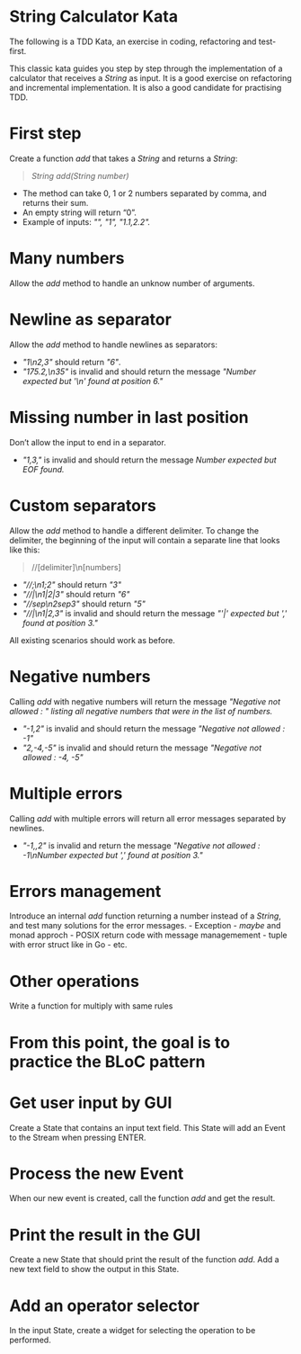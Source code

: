 # String Calculator Kata
The following is a TDD Kata, an exercise in coding, refactoring and test-first.

This classic kata guides you step by step through the implementation of a calculator that receives a *String* as input. It is a good exercise on refactoring and incremental implementation. It is also a good candidate for practising TDD.

# First step
Create a function *add* that takes a *String* and returns a *String*:

> *String add(String number)*
- The method can take 0, 1 or 2 numbers separated by comma, and returns their sum.
- An empty string will return “0”.
- Example of inputs: *"", "1", "1.1,2.2".*

# Many numbers
Allow the *add* method to handle an unknow number of arguments.

# Newline as separator
Allow the *add* method to handle newlines as separators:

- *"1\n2,3"* should return *"6"*.
- *"175.2,\n35"* is invalid and should return the message *"Number expected but '\n' found at position 6."*

# Missing number in last position
Don’t allow the input to end in a separator.

- *"1,3,"* is invalid and should return the message *Number expected but EOF found.*

# Custom separators
Allow the *add* method to handle a different delimiter. To change the delimiter, the beginning of the input will contain a separate line that looks like this:

> //[delimiter]\n[numbers]
- *"//;\n1;2"* should return *"3"*
- *"//|\n1|2|3"* should return *"6"*
- *"//sep\n2sep3"* should return *"5"*
- *"//|\n1|2,3"* is invalid and should return the message *"'|' expected but ',' found at position 3."*

All existing scenarios should work as before.

# Negative numbers
Calling *add* with negative numbers will return the message *"Negative not allowed : " listing all negative numbers that were in the list of numbers.*

- *"-1,2"* is invalid and should return the message *"Negative not allowed : -1"*
- *"2,-4,-5"* is invalid and should return the message *"Negative not allowed : -4, -5"*

# Multiple errors
Calling *add* with multiple errors will return all error messages separated by newlines.

- *"-1,,2"* is invalid and return the message *"Negative not allowed : -1\nNumber expected but ',' found at position 3."*

# Errors management
Introduce an internal *add* function returning a number instead of a *String*, and test many solutions for the error messages. - Exception - *maybe* and monad approch - POSIX return code with message managemement - tuple with error struct like in Go - etc.

# Other operations
Write a function for multiply with same rules



# From this point, the goal is to practice the BLoC pattern

# Get user input by GUI
Create a State that contains an input text field.
This State will add an Event to the Stream when pressing ENTER.

# Process the new Event
When our new event is created, call the function *add* and get the result.

# Print the result in the GUI
Create a new State that should print the result of the function *add*.
Add a new text field to show the output in this State.

# Add an operator selector
In the input State, create a widget for selecting the operation to be performed.